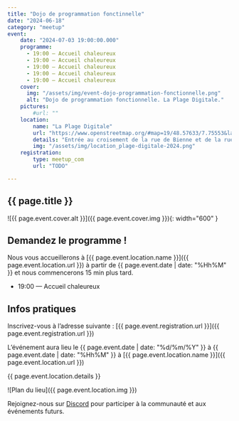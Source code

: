 ```yaml
---
title: "Dojo de programmation fonctinnelle"
date: "2024-06-18"
category: "meetup"
event:
    date: "2024-07-03 19:00:00.000"
    programme:
      - 19:00 — Accueil chaleureux
      - 19:00 — Accueil chaleureux
      - 19:00 — Accueil chaleureux
      - 19:00 — Accueil chaleureux
      - 19:00 — Accueil chaleureux
    cover:
      img: "/assets/img/event-dojo-programmation-fonctionnelle.png"
      alt: "Dojo de programmation fonctionnelle. La Plage Digitale."
    pictures:
        #url: "" 
    location:
        name: "La Plage Digitale"
        url: "https://www.openstreetmap.org/#map=19/48.57633/7.75553&layers=N"
        details: "Entrée au croisement de la rue de Bienne et de la rue de Genève"
        img: "/assets/img/location_plage-digitale-2024.png"
    registration:
        type: meetup_com
        url: "TODO"

---
```


## {{ page.title }}

![{{ page.event.cover.alt }}]({{ page.event.cover.img }}){: width="600" }

## Demandez le programme !

Nous vous accueillerons à [{{ page.event.location.name }}]({{ page.event.location.url }}) à partir de {{ page.event.date | date: "%Hh%M" }} et nous commencerons 15 min plus tard.

- 19:00 — Accueil chaleureux

## Infos pratiques

Inscrivez-vous à l’adresse suivante : [{{ page.event.registration.url }}]({{ page.event.registration.url }})

L’événement aura lieu le {{ page.event.date | date: "%d/%m/%Y" }} à {{ page.event.date | date: "%Hh%M" }} à [{{ page.event.location.name }}]({{ page.event.location.url }})

{{ page.event.location.details }}

![Plan du lieu]({{ page.event.location.img }})

Rejoignez-nous sur [Discord](https://discord.gg/s2USaKanCU) pour participer à la communauté et aux événements futurs.
